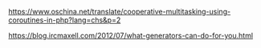 https://www.oschina.net/translate/cooperative-multitasking-using-coroutines-in-php?lang=chs&p=2


https://blog.ircmaxell.com/2012/07/what-generators-can-do-for-you.html
